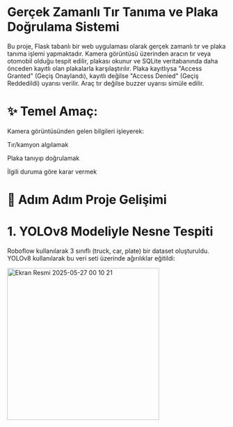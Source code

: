 # Gerçek Zamanlı Tır Tanıma ve Plaka Doğrulama Sistemi

Bu proje, Flask tabanlı bir web uygulaması olarak gerçek zamanlı tır ve plaka tanıma işlemi yapmaktadır. Kamera görüntüsü üzerinden aracın tır veya otomobil olduğu tespit edilir, plakası okunur ve SQLite veritabanında daha önceden kayıtlı olan plakalarla karşılaştırılır. Plaka kayıtlıysa "Access Granted" (Geçiş Onaylandı), kayıtlı değilse "Access Denied" (Geçiş Reddedildi) uyarısı verilir. Araç tır değilse buzzer uyarısı simüle edilir.

# ✨ Temel Amaç:

Kamera görüntüsünden gelen bilgileri işleyerek:

Tır/kamyon algılamak

Plaka tanıyıp doğrulamak

İlgili duruma göre karar vermek

# 🔹 Adım Adım Proje Gelişimi

# 1. YOLOv8 Modeliyle Nesne Tespiti

Roboflow kullanılarak 3 sınıflı (truck, car, plate) bir dataset oluşturuldu. YOLOv8 kullanılarak bu veri seti üzerinde ağırılıklar eğitildi:

<img width="349" alt="Ekran Resmi 2025-05-27 00 10 21" src="https://github.com/user-attachments/assets/a4212c9b-936f-4303-859e-1c3c193e4286" />



